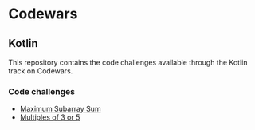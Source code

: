 # Codewars

## Kotlin

This repository contains the code challenges available through the Kotlin track on Codewars.

### Code challenges

- [Maximum Subarray Sum](./maximum-subarray-sum/README.md)
- [Multiples of 3 or 5](./multiple-of-3-or-5/README.md)